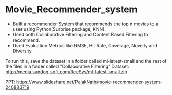 # Movie_Recommender_system
- Built a recommender System that recommends the top n movies to a user using Python(Surprise package, KNN). 
- Used both Collaborative Filtering and Content Based Filtering to recommend. 
- Used Evaluation Metrics like RMSE, Hit Rate, Coverage, Novelty and Diversity.

To run this, save the dataset in a folder called ml-latest-small and the rest of the files in a folder called "Collaborative Filtering"
Dataset: http://media.sundog-soft.com/RecSys/ml-latest-small.zip 

PPT: https://www.slideshare.net/PalakNath/movie-recommender-system-240883719
